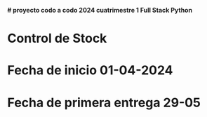 **# proyecto codo a codo 2024 cuatrimestre 1 Full Stack Python**

# Control de Stock

# Fecha de inicio 01-04-2024

# Fecha de primera entrega 29-05